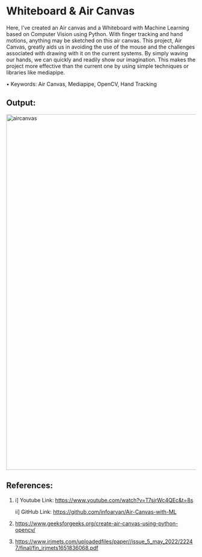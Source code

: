 # Whiteboard & Air Canvas
Here, I've created an Air canvas and a Whiteboard with Machine Learning based on Computer Vision using Python. With finger tracking and hand motions, anything may be sketched on this air canvas. This project, Air Canvas, greatly aids us in avoiding the use of the mouse and the challenges associated with drawing with it on the current systems. By simply waving our hands, we can quickly and readily show our imagination. This makes the project more effective than the current one by using simple techniques or libraries like mediapipe.

• Keywords: Air Canvas, Mediapipe, OpenCV, Hand Tracking

## Output:
<img width="947" alt="aircanvas" src="https://github.com/janhavikale06/Whiteboard-Air-canvas/assets/81229872/5bd4bc54-feeb-4e4b-b8db-37d1d80642fb">

## References:
1. i] Youtube Link: https://www.youtube.com/watch?v=T7sjrWc4QEc&t=8s

   ii] GitHub Link: https://github.com/infoaryan/Air-Canvas-with-ML
3. https://www.geeksforgeeks.org/create-air-canvas-using-python-opencv/
4. https://www.irjmets.com/uploadedfiles/paper//issue_5_may_2022/22247/final/fin_irjmets1651836068.pdf

